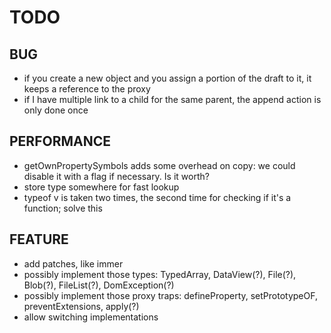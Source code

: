# TODO

## BUG
- if you create a new object and you assign a portion of the draft to it, it keeps a reference to the proxy
- if I have multiple link to a child for the same parent, the append action is only done once

## PERFORMANCE
- getOwnPropertySymbols adds some overhead on copy: we could disable it with a flag if necessary. Is it worth?
- store type somewhere for fast lookup
- typeof v is taken two times, the second time for checking if it's a function; solve this

## FEATURE
- add patches, like immer
- possibly implement those types: TypedArray, DataView(?), File(?), Blob(?), FileList(?), DomException(?)
- possibly implement those proxy traps: defineProperty, setPrototypeOF, preventExtensions, apply(?)
- allow switching implementations



